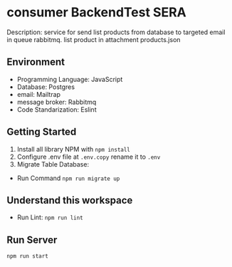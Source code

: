 # consumer BackendTest SERA
Description: service for send list products from database to targeted email in queue rabbitmq. list product in attachment products.json

## Environment
- Programming Language: JavaScript
- Database: Postgres
- email: Mailtrap
- message broker: Rabbitmq
- Code Standarization: Eslint

## Getting Started
1. Install all library NPM with `npm install`
2. Configure .env file at `.env.copy` rename it to `.env`
3. Migrate Table Database:
  - Run Command `npm run migrate up` 

## Understand this workspace
- Run Lint: `npm run lint`

## Run Server

`npm run start`

